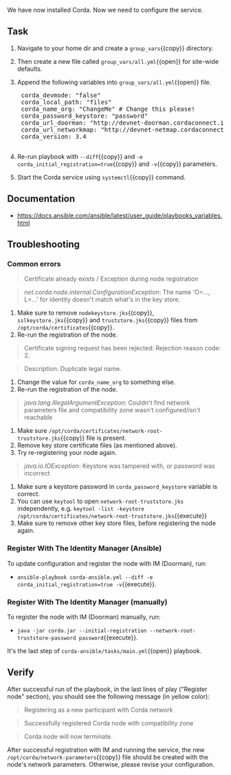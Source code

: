 We have now installed Corda. Now we need to configure the service.

## Task

1. Navigate to your home dir and create a `group_vars`{{copy}} directory.
2. Then create a new file called `group_vars/all.yml`{{open}} for site-wide defaults.
3. Append the following variables into `group_vars/all.yml`{{open}} file.

    <pre class="file" data-filename="/root/group_vars/all.yml" data-target="replace">
    corda_devmode: "false"
    corda_local_path: "files"
    corda_name_org: "ChangeMe" # Change this please!
    corda_password_keystore: "password"
    corda_url_doorman: "http://devnet-doorman.cordaconnect.io"
    corda_url_networkmap: "http://devnet-netmap.cordaconnect.io"
    corda_version: 3.4
    </pre>

4. Re-run playbook with `--diff`{{copy}} and `-e corda_initial_registration=true`{{copy}} and `-v`{{copy}} parameters.
5. Start the Corda service using `systemctl`{{copy}} command.

## Documentation

- <https://docs.ansible.com/ansible/latest/user_guide/playbooks_variables.html>

## Troubleshooting

### Common errors

> Certificate already exists / Exception during node registration

> _net.corda.node.internal.ConfigurationException_: The name 'O=..., L=...' for identity doesn't match what's in the key store.

1. Make sure to remove `nodekeystore.jks`{{copy}}, `sslkeystore.jks`{{copy}} and `truststore.jks`{{copy}} files from `/opt/corda/certificates`{{copy}}.
2. Re-run the registration of the node.

> Certificate signing request has been rejected: Rejection reason code: 2.

> Description: Duplicate legal name.

1. Change the value for `corda_name_org` to something else.
2. Re-run the registration of the node.

> _java.lang.IllegalArgumentException_: Couldn't find network parameters file and compatibility zone wasn't configured/isn't reachable

1. Make sure `/opt/corda/certificates/network-root-truststore.jks`{{copy}} file is present.
2. Remove key store certificate files (as mentioned above).
3. Try re-registering your node again.

> _java.io.IOException_: Keystore was tampered with, or password was incorrect

1. Make sure a keystore password in `corda_password_keystore` variable is correct.
2. You can use `keytool` to open `network-root-truststore.jks` independently, e.g. `keytool -list -keystore /opt/corda/certificates/network-root-truststore.jks`{{execute}}
3. Make sure to remove other key store files, before registering the node again.

### Register With The Identity Manager (Ansible)

To update configuration and register the node with IM (Doorman), run:

- `ansible-playbook corda-ansible.yml --diff -e corda_initial_registration=true -v`{{execute}}.

### Register With The Identity Manager (manually)

To register the node with IM (Doorman) manually, run:

- `java -jar corda.jar --initial-registration --network-root-truststore-password password`{{execute}}.

It's the last step of `corda-ansible/tasks/main.yml`{{open}} playbook.

## Verify

After successful run of the playbook, in the last lines of play ("Register node" section), you should see the following message (in yellow color):

> Registering as a new participant with Corda network

> Successfully registered Corda node with compatibility zone

> Corda node will now terminate.

After successful registration with IM and running the service, the new `/opt/corda/network-parameters`{{copy}} file should be created with the node's network parameters. Otherwise, please revise your configuration.

